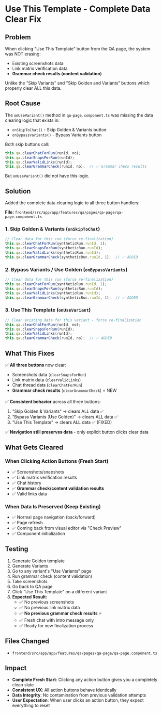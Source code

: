 # Use This Template - Complete Data Clear Fix

## Problem
When clicking "Use This Template" button from the QA page, the system was NOT erasing:
- Existing screenshots data
- Link matrix verification data  
- **Grammar check results (content validation)**

Unlike the "Skip Variants" and "Skip Golden and Variants" buttons which properly clear ALL this data.

## Root Cause
The `onUseVariant()` method in `qa-page.component.ts` was missing the data clearing logic that exists in:
- `onSkipToChat()` - Skip Golden & Variants button
- `onBypassVariants()` - Bypass Variants button

Both skip buttons call:
```typescript
this.qa.clearChatForRun(runId, no);
this.qa.clearSnapsForRun(runId);
this.qa.clearValidLinks(runId);
this.qa.clearGrammarCheck(runId, no);  // ✅ Grammar check results
```

But `onUseVariant()` did not have this logic.

## Solution
Added the complete data clearing logic to all three button handlers:

**File:** `frontend/src/app/app/features/qa/pages/qa-page/qa-page.component.ts`

### 1. Skip Golden & Variants (`onSkipToChat`)
```typescript
// Clear data for this run (force re-finalization)
this.qa.clearChatForRun(syntheticRun.runId, 1);
this.qa.clearSnapsForRun(syntheticRun.runId);
this.qa.clearValidLinks(syntheticRun.runId);
this.qa.clearGrammarCheck(syntheticRun.runId, 1);  // ✅ ADDED
```

### 2. Bypass Variants / Use Golden (`onBypassVariants`)
```typescript
// Clear data for this run (force re-finalization)
this.qa.clearChatForRun(syntheticRun.runId, 1);
this.qa.clearSnapsForRun(syntheticRun.runId);
this.qa.clearValidLinks(syntheticRun.runId);
this.qa.clearGrammarCheck(syntheticRun.runId, 1);  // ✅ ADDED
```

### 3. Use This Template (`onUseVariant`)
```typescript
// Clear existing data for this variant - force re-finalization
this.qa.clearChatForRun(runId, no);
this.qa.clearSnapsForRun(runId);
this.qa.clearValidLinks(runId);
this.qa.clearGrammarCheck(runId, no);  // ✅ ADDED
```

## What This Fixes
✅ **All three buttons** now clear:
- Screenshots data (`clearSnapsForRun`)
- Link matrix data (`clearValidLinks`)
- Chat thread data (`clearChatForRun`)
- **Grammar check results** (`clearGrammarCheck`) ⭐ NEW

✅ **Consistent behavior** across all three buttons:
1. "Skip Golden & Variants" → clears ALL data ✅
2. "Bypass Variants (Use Golden)" → clears ALL data ✅
3. "Use This Template" → clears ALL data ✅ (FIXED)

✅ **Navigation still preserves data** - only explicit button clicks clear data

## What Gets Cleared

### When Clicking Action Buttons (Fresh Start)
- ✅ Screenshots/snapshots
- ✅ Link matrix verification results
- ✅ Chat history  
- ✅ **Grammar check/content validation results**
- ✅ Valid links data

### When Data Is Preserved (Keep Existing)
- ✅ Normal page navigation (back/forward)
- ✅ Page refresh
- ✅ Coming back from visual editor via "Check Preview"
- ✅ Component initialization

## Testing
1. Generate Golden template
2. Generate Variants
3. Go to any variant's "Use Variants" page
4. Run grammar check (content validation)
5. Take screenshots
6. Go back to QA page
7. Click "Use This Template" on a different variant
8. **Expected Result:**
   - ✅ No previous screenshots
   - ✅ No previous link matrix data
   - ✅ **No previous grammar check results** ⭐
   - ✅ Fresh chat with intro message only
   - ✅ Ready for new finalization process

## Files Changed
- `frontend/src/app/app/features/qa/pages/qa-page/qa-page.component.ts`

## Impact
- **Complete Fresh Start**: Clicking any action button gives you a completely clean slate
- **Consistent UX**: All action buttons behave identically  
- **Data Integrity**: No contamination from previous validation attempts
- **User Expectation**: When user clicks an action button, they expect everything to reset

